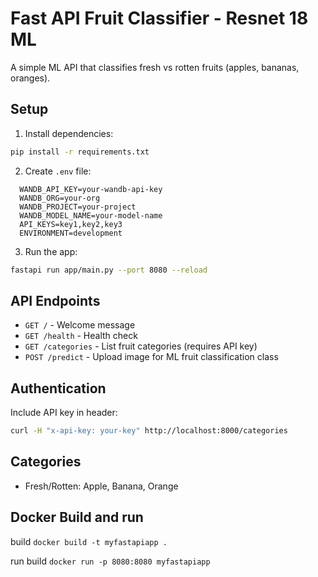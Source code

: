 # Fast API Fruit Classifier - Resnet 18 ML

A simple ML API that classifies fresh vs rotten fruits (apples, bananas, oranges).

## Setup

1. Install dependencies:

```bash
pip install -r requirements.txt
```

2. Create `.env` file:

```env
  WANDB_API_KEY=your-wandb-api-key
  WANDB_ORG=your-org
  WANDB_PROJECT=your-project
  WANDB_MODEL_NAME=your-model-name
  API_KEYS=key1,key2,key3
  ENVIRONMENT=development
```

3. Run the app:

```bash
fastapi run app/main.py --port 8080 --reload
```

## API Endpoints

- `GET /` - Welcome message
- `GET /health` - Health check
- `GET /categories` - List fruit categories (requires API key)
- `POST /predict` - Upload image for ML fruit classification class

## Authentication

Include API key in header:

```bash
curl -H "x-api-key: your-key" http://localhost:8000/categories
```

## Categories

- Fresh/Rotten: Apple, Banana, Orange

## Docker Build and run

build
`docker build -t myfastapiapp . `

run build
`docker run -p 8080:8080 myfastapiapp`

